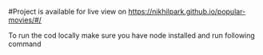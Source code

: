 #Project is available for live view on
https://nikhilpark.github.io/popular-movies/#/

To run the cod locally make sure you have node installed and run following command

